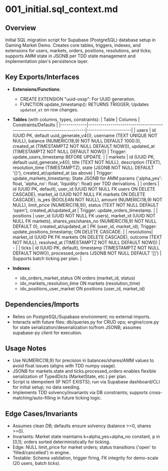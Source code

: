 # 001_initial.sql_context.md

## Overview
Initial SQL migration script for Supabase (PostgreSQL) database setup in Gaming Market Demo. Creates core tables, triggers, indexes, and extensions for users, markets, orders, positions, resolutions, and ticks; supports AMM state in JSONB per TDD state management and implementation plan's persistence layer.

## Key Exports/Interfaces
- **Extensions/Functions**:
  - CREATE EXTENSION "uuid-ossp": For UUID generation.
  - FUNCTION update_timestamp(): RETURNS TRIGGER; Updates `updated_at` on row changes.

- **Tables** (with columns, types, constraints):
  | Table       | Columns                                                                 | Constraints/Defaults |
  |-------------|-------------------------------------------------------------------------|----------------------|
  | users      | id (UUID PK, default uuid_generate_v4()), username (TEXT UNIQUE NOT NULL), balance (NUMERIC(18,9) NOT NULL DEFAULT 1000.0), created_at (TIMESTAMPTZ NOT NULL DEFAULT NOW()), updated_at (TIMESTAMPTZ NOT NULL DEFAULT NOW()) | Trigger: update_users_timestamp BEFORE UPDATE. |
  | markets    | id (UUID PK, default uuid_generate_v4()), title (TEXT NOT NULL), description (TEXT), resolution_time (TIMESTAMPTZ), state (JSONB NOT NULL DEFAULT '{}'), created_at/updated_at (as above) | Trigger: update_markets_timestamp; State JSONB for AMM params {'alpha_yes': float, 'alpha_no': float, 'liquidity': float} per TDD derivations. |
  | orders     | id (UUID PK, default), user_id (UUID NOT NULL FK users ON DELETE CASCADE), market_id (UUID NOT NULL FK markets ON DELETE CASCADE), is_yes (BOOLEAN NOT NULL), amount (NUMERIC(18,9) NOT NULL), limit_price (NUMERIC(18,9)), status (TEXT NOT NULL DEFAULT 'open'), created_at/updated_at | Trigger: update_orders_timestamp. |
  | positions  | user_id (UUID NOT NULL FK users), market_id (UUID NOT NULL FK markets), shares_yes/shares_no (NUMERIC(18,9) NOT NULL DEFAULT 0), created_at/updated_at | PK (user_id, market_id); Trigger: update_positions_timestamp; ON DELETE CASCADE. |
  | resolutions| market_id (UUID PK FK markets ON DELETE CASCADE), outcome (TEXT NOT NULL), resolved_at (TIMESTAMPTZ NOT NULL DEFAULT NOW()) | - |
  | ticks      | id (UUID PK, default), timestamp (TIMESTAMPTZ NOT NULL DEFAULT NOW()), processed_orders (JSONB NOT NULL DEFAULT '[]') | Supports batch ticking per plan. |

- **Indexes**:
  - idx_orders_market_status ON orders (market_id, status)
  - idx_markets_resolution_time ON markets (resolution_time)
  - idx_positions_user_market ON positions (user_id, market_id)

## Dependencies/Imports
- Relies on PostgreSQL/Supabase environment; no external imports.
- Interacts with future files: db/queries.py for CRUD ops; engine/core.py for state serialization/deserialization to/from JSONB; assumes supabase-py client for execution.

## Usage Notes
- Use NUMERIC(18,9) for precision in balances/shares/AMM values to avoid float issues (aligns with TDD numpy usage).
- JSONB for markets.state and ticks.processed_orders enables flexible serialization of TypedDicts (MarketState, etc.) per plan.
- Script is idempotent (IF NOT EXISTS); run via Supabase dashboard/CLI for initial setup; no data seeding.
- Implements TDD solvency/invariants via DB constraints; supports cross-matching/auto-filling in future ticking logic.

## Edge Cases/Invariants
- Assumes clean DB; defaults ensure solvency (balance >=0, shares >=0).
- Invariants: Market state maintains k=alpha_yes+alpha_no constant, p in [0,1]; orders sorted deterministically for ticking.
- Edge: NULL limit_price for market orders; status transitions ('open' to 'filled/cancelled') in engine.
- Testable: Schema validation, trigger firing, FK integrity for demo-scale (20 users, batch ticks).